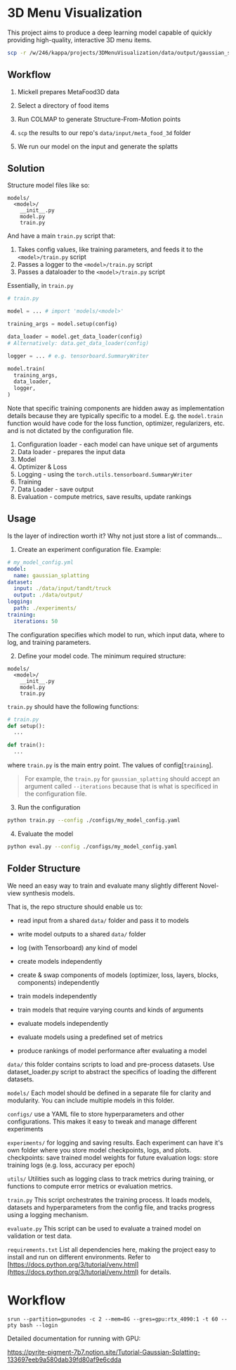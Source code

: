 # 3D Menu Visualization

This project aims to produce a deep learning model capable of quickly providing high-quality, interactive 3D menu items.


```bash
scp -r /w/246/kappa/projects/3DMenuVisualization/data/output/gaussian_splatting/croissant_sample . 
```

## Workflow

1. Mickell prepares MetaFood3D data

  1. Select a directory of food items
  2. Run COLMAP to generate Structure-From-Motion points
  3. `scp` the results to our repo's `data/input/meta_food_3d` folder

2. We run our model on the input and generate the splatts

## Solution

Structure model files like so:

```text
models/
  <model>/
    __init__.py
    model.py
    train.py
```

And have a main `train.py` script that:

1. Takes config values, like training parameters, and feeds it to the `<model>/train.py` script
2. Passes a logger to the `<model>/train.py` script
3. Passes a dataloader to the `<model>/train.py` script

Essentially, in `train.py`

```python
# train.py

model = ... # import 'models/<model>'

training_args = model.setup(config)

data_loader = model.get_data_loader(config)
# Alternatively: data.get_data_loader(config)

logger = ... # e.g. tensorboard.SummaryWriter

model.train(
  training_args,
  data_loader,
  logger,
)
```

Note that specific training components are hidden away as implementation details because they are typically specific to a model.
E.g. the `model.train` function would have code for the loss function, optimizer, regularizers, etc. and is not dictated by the configuration file.















1. Configuration loader - each model can have unique set of arguments
2. Data loader - prepares the input data
3. Model
4. Optimizer & Loss
5. Logging - using the `torch.utils.tensorboard.SummaryWriter`
6. Training
7. Data Loader - save output
8. Evaluation - compute metrics, save results, update rankings


## Usage

Is the layer of indirection worth it? Why not just store a list of commands...

1. Create an experiment configuration file. Example:

```yaml
# my_model_config.yml
model:
  name: gaussian_splatting
dataset:
  input: ./data/input/tandt/truck
  output: ./data/output/
logging:
  path: ./experiments/
training:
  iterations: 50
```

The configuration specifies which model to run, which input data, where to log, and training parameters.

2. Define your model code. The minimum required structure:

```text
models/
  <model>/
    __init__.py
    model.py
    train.py
```

`train.py` should have the following functions:

```python
# train.py
def setup():
  ...

def train():
  ...
```

where `train.py` is the main entry point. The values of config[`training`]. 

> For example, the `train.py` for `gaussian_splatting` should accept an argument called `--iterations` because that is what is specificed in the configuration file.

3. Run the configuration

```bash
python train.py --config ./configs/my_model_config.yaml
```

4. Evaluate the model

```bash
python eval.py --config ./configs/my_model_config.yaml
```

## Folder Structure


We need an easy way to train and evaluate many slightly different Novel-view synthesis models.

That is, the repo structure should enable us to:

- read input from a shared `data/` folder and pass it to models
- write model outputs to a shared `data/` folder
- log (with Tensorboard) any kind of model

- create models independently
- create & swap components of models (optimizer, loss, layers, blocks, components) independently

- train models independently
- train models that require varying counts and kinds of arguments

- evaluate models independently
- evaluate models using a predefined set of metrics
- produce rankings of model performance after evaluating a model

`data/`
this folder contains scripts to load and pre-process datasets. Use dataset_loader.py script to abstract the specifics of loading the different datasets.

`models/`
Each model should be defined in a separate file for clarity and modularity. You can include multiple models in this folder.

`configs/`
use a YAML file to store hyperparameters and other configurations. This makes it easy to tweak and manage different experiments

`experiments/`
for logging and saving results. Each experiment can have it's own folder where you store model checkpoints, logs, and plots. 
    checkpoints: save trained model weights for future evaluation
    logs: store training logs (e.g. loss, accuracy per epoch)

`utils/`
Utilities such as logging class to track metrics during training, or functions to compute error metrics or evaluation metrics.

`train.py`
This script orchestrates the training process. It loads models, datasets and hyperparameters from the config file, and tracks progress using a logging mechanism.

`evaluate.py`
This script can be used to evaluate a trained model on validation or test data.

`requirements.txt`
List all dependencies here, making the project easy to install and run on different environments. Refer to [https://docs.python.org/3/tutorial/venv.html](https://docs.python.org/3/tutorial/venv.html) for details.

# Workflow

```
srun --partition=gpunodes -c 2 --mem=8G --gres=gpu:rtx_4090:1 -t 60 --pty bash --login
```

Detailed documentation for running with GPU:

https://pyrite-pigment-7b7.notion.site/Tutorial-Gaussian-Splatting-133697eeb9a580dab39fd80af9e6cdda